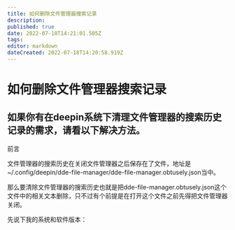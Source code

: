 ```yaml
---
title: 如何删除文件管理器搜索记录
description: 
published: true
date: 2022-07-18T14:21:01.505Z
tags: 
editor: markdown
dateCreated: 2022-07-18T14:20:58.919Z
---
```


# 如何删除文件管理器搜索记录
## 如果你有在deepin系统下清理文件管理器的搜索历史记录的需求，请看以下解决方法。

前言

文件管理器的搜索历史在关闭文件管理器之后保存在了文件，地址是~/.config/deepin/dde-file-manager/dde-file-manager.obtusely.json当中。

那么要清除文件管理器的搜索历史也就是把dde-file-manager.obtusely.json这个文件中的相关文本删除，只不过有个前提是在打开这个文件之前先得把文件管理器关闭。

先说下我的系统和软件版本：